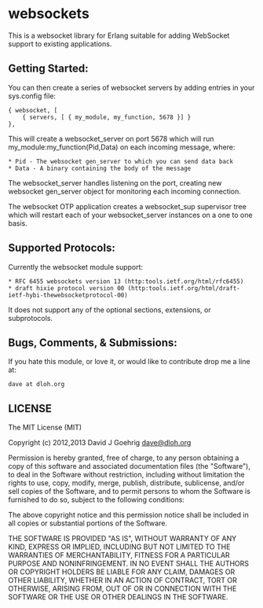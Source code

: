 websockets
==========

This is a websocket library for Erlang suitable for adding WebSocket support to existing applications.


Getting Started:
----------------

You can then create a series of websocket servers by adding entries in your sys.config file:

	{ websocket, [ 
		{ servers, [ { my_module, my_function, 5678 }] }
	},

This will create a websocket_server on port 5678 which will run my_module:my_function(Pid,Data) on each incoming message, where:

	* Pid - The websocket gen_server to which you can send data back
	* Data - A binary containing the body of the message

The websocket_server handles listening on the port, creating new websocket gen_server object for monitoring each incoming connection.

The websocket OTP application creates a websocket_sup supervisor tree which will restart each of your websocket_server instances on a one to one
basis.


Supported Protocols:
--------------------

Currently the websocket module support:

	* RFC 6455 websockets version 13 (http:tools.ietf.org/html/rfc6455)
	* draft hixie protocol version 00 (http:tools.ietf.org/html/draft-ietf-hybi-thewebsocketprotocol-00)

It does not support any of the optional sections, extensions, or subprotocols.  


Bugs, Comments, & Submissions:
------------------------------

If you hate this module, or love it, or would like to contribute drop me a line at:

	dave at dloh.org

LICENSE
-------

 The MIT License (MIT)
 
 Copyright (c) 2012,2013 David J Goehrig <dave@dloh.org>
 
 Permission is hereby granted, free of charge, to any person obtaining a copy of
 this software and associated documentation files (the "Software"), to deal in
 the Software without restriction, including without limitation the rights to
 use, copy, modify, merge, publish, distribute, sublicense, and/or sell copies of
 the Software, and to permit persons to whom the Software is furnished to do so,
 subject to the following conditions:
 
 The above copyright notice and this permission notice shall be included in all
 copies or substantial portions of the Software.
 
 THE SOFTWARE IS PROVIDED "AS IS", WITHOUT WARRANTY OF ANY KIND, EXPRESS OR
 IMPLIED, INCLUDING BUT NOT LIMITED TO THE WARRANTIES OF MERCHANTABILITY, FITNESS
 FOR A PARTICULAR PURPOSE AND NONINFRINGEMENT. IN NO EVENT SHALL THE AUTHORS OR
 COPYRIGHT HOLDERS BE LIABLE FOR ANY CLAIM, DAMAGES OR OTHER LIABILITY, WHETHER
 IN AN ACTION OF CONTRACT, TORT OR OTHERWISE, ARISING FROM, OUT OF OR IN
 CONNECTION WITH THE SOFTWARE OR THE USE OR OTHER DEALINGS IN THE SOFTWARE.



